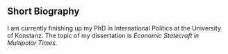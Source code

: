 ## Short Biography

I am currently finishing up my PhD in International Politics at the University of Konstanz. The topic of my dissertation is *Economic Statecraft in Multipolar Times*. 
